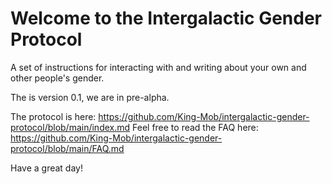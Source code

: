 # Welcome to the Intergalactic Gender Protocol
A set of instructions for interacting with and writing about your own and other people's gender.

The is version 0.1, we are in pre-alpha.

The protocol is here: https://github.com/King-Mob/intergalactic-gender-protocol/blob/main/index.md
Feel free to read the FAQ here: https://github.com/King-Mob/intergalactic-gender-protocol/blob/main/FAQ.md

Have a great day!
